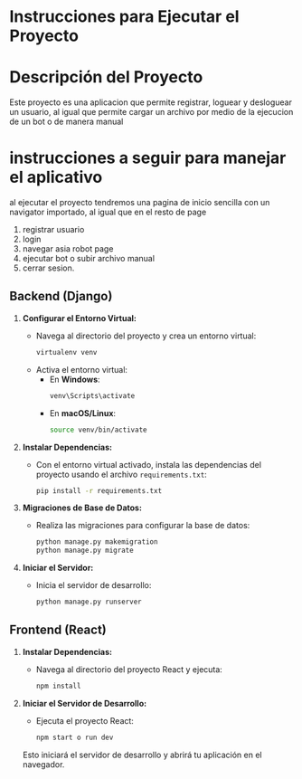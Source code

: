 # Instrucciones para Ejecutar el Proyecto

# Descripción del Proyecto
Este proyecto es una aplicacion que permite registrar, loguear y desloguear un usuario, al igual que permite cargar un archivo por medio de la ejecucion de un bot o de manera manual

# instrucciones a seguir para manejar el aplicativo
al ejecutar el proyecto tendremos una pagina de inicio sencilla con un navigator importado, al igual que en el resto de page
1. registrar usuario
2. login
3. navegar asia robot page
4. ejecutar bot o subir archivo manual
5. cerrar sesion.


## Backend (Django)


1. **Configurar el Entorno Virtual:**
   - Navega al directorio del proyecto y crea un entorno virtual:
     ```bash
     virtualenv venv
     ```
   - Activa el entorno virtual:
     - En **Windows**:
       ```bash
       venv\Scripts\activate
       ```
     - En **macOS/Linux**:
       ```bash
       source venv/bin/activate
       ```

2. **Instalar Dependencias:**
   - Con el entorno virtual activado, instala las dependencias del proyecto usando el archivo `requirements.txt`:
     ```bash
     pip install -r requirements.txt
     ```

3. **Migraciones de Base de Datos:**
   - Realiza las migraciones para configurar la base de datos:
     ```bash
     python manage.py makemigration
     python manage.py migrate
     ```


4. **Iniciar el Servidor:**
   - Inicia el servidor de desarrollo:
     ```bash
     python manage.py runserver
     ```

## Frontend (React)


1. **Instalar Dependencias:**
   - Navega al directorio del proyecto React y ejecuta:
     ```bash
     npm install
     ```


2. **Iniciar el Servidor de Desarrollo:**
   - Ejecuta el proyecto React:
     ```bash
     npm start o run dev
     ```

   Esto iniciará el servidor de desarrollo y abrirá tu aplicación en el navegador.

